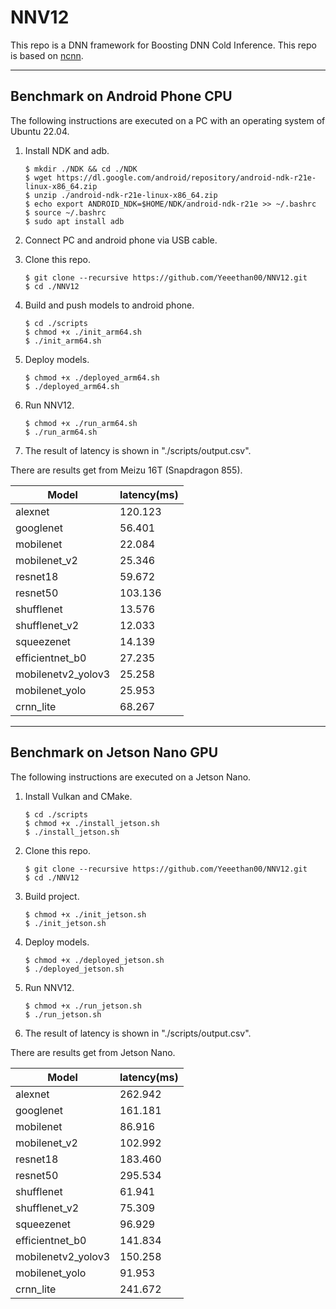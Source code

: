 # NNV12

[//]: # (This repo is the official implementation of ["Boosting DNN Cold Inference on Edge Devices"]&#40;https://arxiv.org/abs/2206.07446&#41;. )
This repo is a DNN framework for Boosting DNN Cold Inference. 
This repo is based on [ncnn](https://github.com/Tencent/ncnn/). 

---
## Benchmark on Android Phone CPU

The following instructions are executed on a PC with an operating system of Ubuntu 22.04.

1. Install NDK and adb. 

    ```shell
    $ mkdir ./NDK && cd ./NDK
    $ wget https://dl.google.com/android/repository/android-ndk-r21e-linux-x86_64.zip
    $ unzip ./android-ndk-r21e-linux-x86_64.zip
    $ echo export ANDROID_NDK=$HOME/NDK/android-ndk-r21e >> ~/.bashrc
    $ source ~/.bashrc
    $ sudo apt install adb
    ```

2. Connect PC and android phone via USB cable. 

3. Clone this repo.

    ```shell
    $ git clone --recursive https://github.com/Yeeethan00/NNV12.git 
    $ cd ./NNV12
    ```

4. Build and push models to android phone.

    ```shell
    $ cd ./scripts
    $ chmod +x ./init_arm64.sh
    $ ./init_arm64.sh
    ```
5. Deploy models.

    ```shell
    $ chmod +x ./deployed_arm64.sh
    $ ./deployed_arm64.sh
    ```

6. Run NNV12.

    ```shell
    $ chmod +x ./run_arm64.sh
    $ ./run_arm64.sh
    ```
7. The result of latency is shown in "./scripts/output.csv". 

There are results get from Meizu 16T (Snapdragon 855).
   
   | Model              | latency(ms) | 
   |--------------------|-------------|
   | alexnet            | 120.123     | 
   | googlenet          | 56.401      |
   | mobilenet          | 22.084      | 
   | mobilenet_v2       | 25.346      |
   | resnet18           | 59.672      | 
   | resnet50           | 103.136     |
   | shufflenet         | 13.576      | 
   | shufflenet_v2      | 12.033      |
   | squeezenet         | 14.139      | 
   | efficientnet_b0    | 27.235      |
   | mobilenetv2_yolov3 | 25.258      |
   | mobilenet_yolo     | 25.953      |
   | crnn_lite          | 68.267      |

---
## Benchmark on Jetson Nano GPU

The following instructions are executed on a Jetson Nano.

1. Install Vulkan and CMake.

    ```shell
    $ cd ./scripts
    $ chmod +x ./install_jetson.sh
    $ ./install_jetson.sh
    ```
   
2. Clone this repo.

    ```shell
    $ git clone --recursive https://github.com/Yeeethan00/NNV12.git 
    $ cd ./NNV12
    ```   

3. Build project.

    ```shell
    $ chmod +x ./init_jetson.sh
    $ ./init_jetson.sh
    ```

4. Deploy models.

    ```shell
    $ chmod +x ./deployed_jetson.sh
    $ ./deployed_jetson.sh
    ```

5. Run NNV12.

    ```shell
    $ chmod +x ./run_jetson.sh
    $ ./run_jetson.sh
    ```

6. The result of latency is shown in "./scripts/output.csv". 

There are results get from Jetson Nano.

   | Model              | latency(ms) | 
   |--------------------|-------------|
   | alexnet            | 262.942     | 
   | googlenet          | 161.181     |
   | mobilenet          | 86.916      | 
   | mobilenet_v2       | 102.992     |
   | resnet18           | 183.460     | 
   | resnet50           | 295.534     |
   | shufflenet         | 61.941      | 
   | shufflenet_v2      | 75.309      |
   | squeezenet         | 96.929      | 
   | efficientnet_b0    | 141.834     |
   | mobilenetv2_yolov3 | 150.258     |
   | mobilenet_yolo     | 91.953      |
   | crnn_lite          | 241.672     |